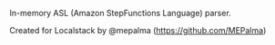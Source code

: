 In-memory ASL (Amazon StepFunctions Language) parser.

Created for Localstack by @mepalma (https://github.com/MEPalma)